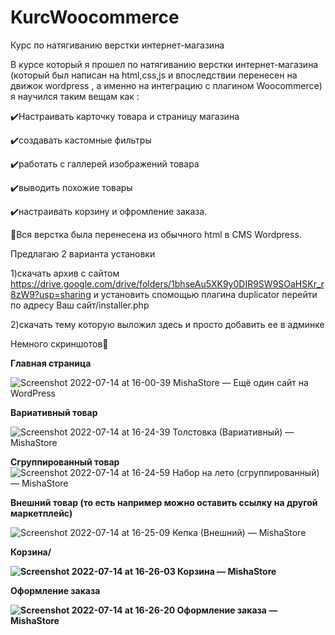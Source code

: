 # KurcWoocommerce
Курс по натягиванию верстки интернет-магазина

В курсе который я прошел по натягиванию верстки интернет-магазина (который был написан на html,css,js и впоследствии перенесен на движок wordpress , а именно на интеграцию с плагином Woocommerce) я научился таким вещам как :

✔️Настраивать карточку товара и страницу магазина 

✔️создавать кастомные фильтры 

✔️работать с галлерей изображений товара

✔️выводить похожие товары 

✔️настраивать корзину и офромление заказа.


🧐Вся верстка была перенесена из обычного html в CMS Wordpress.

Предлагаю 2 варианта установки 

1)скачать архив с сайтом https://drive.google.com/drive/folders/1bhseAu5XK9y0DIR9SW9SOaHSKr_r8zW9?usp=sharing и установить спомощью плагина duplicator перейти по адресу Ваш сайт/installer.php

2)скачать тему которую выложил здесь и просто добавить ее в админке

Немного скриншотов🦉

<b>Главная страница</b>

![Screenshot 2022-07-14 at 16-00-39 MishaStore — Ещё один сайт на WordPress](https://user-images.githubusercontent.com/51737588/178994970-61d57743-0d41-4cd5-b94f-51f56ea68cd6.png)

<b>Вариативный товар</b>

![Screenshot 2022-07-14 at 16-24-39 Толстовка (Вариативный) — MishaStore](https://user-images.githubusercontent.com/51737588/178995011-b76a6de8-09e8-415d-ae84-8dfd0f34c231.png)

<b>Сгруппированный товар</b>
![Screenshot 2022-07-14 at 16-24-59 Набор на лето (сгруппированный) — MishaStore](https://user-images.githubusercontent.com/51737588/178995052-f8aa567b-5557-4fad-ba18-612e59fe5568.png)

<b>Внешний товар (то есть например можно оставить ссылку на другой маркетплейс)</b>

![Screenshot 2022-07-14 at 16-25-09 Кепка (Внешний) — MishaStore](https://user-images.githubusercontent.com/51737588/178995102-80593e67-4d3c-4cfb-8d9a-8c3500858444.png)

<b>Корзина/<b>

![Screenshot 2022-07-14 at 16-26-03 Корзина — MishaStore](https://user-images.githubusercontent.com/51737588/178995193-4df77601-7e15-4172-ab39-7c35878b97e4.png)

<b>Оформление заказа</b>

![Screenshot 2022-07-14 at 16-26-20 Оформление заказа — MishaStore](https://user-images.githubusercontent.com/51737588/178995208-08af58a4-cd82-4cba-acb7-96f7ea70a1b5.png)
